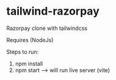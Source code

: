 # tailwind-razorpay
Razorpay clone with tailwindcss

Requires (NodeJs)

Steps to run:
1. npm install 
2. npm start --> will run live server (vite)
